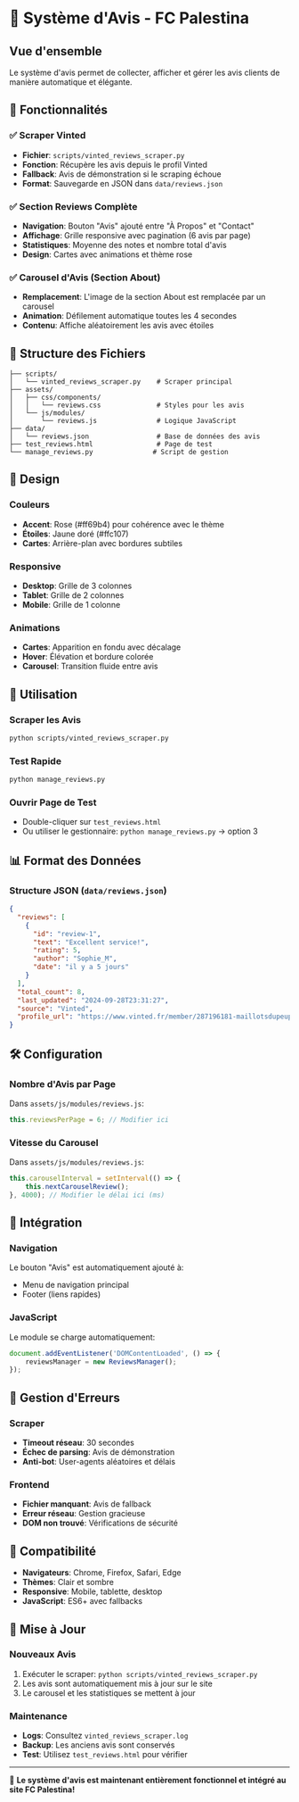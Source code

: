 # 🌟 Système d'Avis - FC Palestina

## Vue d'ensemble

Le système d'avis permet de collecter, afficher et gérer les avis clients de manière automatique et élégante.

## 🚀 Fonctionnalités

### ✅ Scraper Vinted
- **Fichier**: `scripts/vinted_reviews_scraper.py`
- **Fonction**: Récupère les avis depuis le profil Vinted
- **Fallback**: Avis de démonstration si le scraping échoue
- **Format**: Sauvegarde en JSON dans `data/reviews.json`

### ✅ Section Reviews Complète
- **Navigation**: Bouton "Avis" ajouté entre "À Propos" et "Contact"
- **Affichage**: Grille responsive avec pagination (6 avis par page)
- **Statistiques**: Moyenne des notes et nombre total d'avis
- **Design**: Cartes avec animations et thème rose

### ✅ Carousel d'Avis (Section About)
- **Remplacement**: L'image de la section About est remplacée par un carousel
- **Animation**: Défilement automatique toutes les 4 secondes
- **Contenu**: Affiche aléatoirement les avis avec étoiles

## 📁 Structure des Fichiers

```
├── scripts/
│   └── vinted_reviews_scraper.py    # Scraper principal
├── assets/
│   ├── css/components/
│   │   └── reviews.css              # Styles pour les avis
│   └── js/modules/
│       └── reviews.js               # Logique JavaScript
├── data/
│   └── reviews.json                 # Base de données des avis
├── test_reviews.html                # Page de test
└── manage_reviews.py               # Script de gestion
```

## 🎨 Design

### Couleurs
- **Accent**: Rose (#ff69b4) pour cohérence avec le thème
- **Étoiles**: Jaune doré (#ffc107)
- **Cartes**: Arrière-plan avec bordures subtiles

### Responsive
- **Desktop**: Grille de 3 colonnes
- **Tablet**: Grille de 2 colonnes  
- **Mobile**: Grille de 1 colonne

### Animations
- **Cartes**: Apparition en fondu avec décalage
- **Hover**: Élévation et bordure colorée
- **Carousel**: Transition fluide entre avis

## 🔧 Utilisation

### Scraper les Avis
```bash
python scripts/vinted_reviews_scraper.py
```

### Test Rapide
```bash
python manage_reviews.py
```

### Ouvrir Page de Test
- Double-cliquer sur `test_reviews.html`
- Ou utiliser le gestionnaire: `python manage_reviews.py` → option 3

## 📊 Format des Données

### Structure JSON (`data/reviews.json`)
```json
{
  "reviews": [
    {
      "id": "review-1",
      "text": "Excellent service!",
      "rating": 5,
      "author": "Sophie_M",
      "date": "il y a 5 jours"
    }
  ],
  "total_count": 8,
  "last_updated": "2024-09-28T23:31:27",
  "source": "Vinted",
  "profile_url": "https://www.vinted.fr/member/287196181-maillotsdupeuple?tab=feedback"
}
```

## 🛠️ Configuration

### Nombre d'Avis par Page
Dans `assets/js/modules/reviews.js`:
```javascript
this.reviewsPerPage = 6; // Modifier ici
```

### Vitesse du Carousel
Dans `assets/js/modules/reviews.js`:
```javascript
this.carouselInterval = setInterval(() => {
    this.nextCarouselReview();
}, 4000); // Modifier le délai ici (ms)
```

## 🎯 Intégration

### Navigation
Le bouton "Avis" est automatiquement ajouté à:
- Menu de navigation principal
- Footer (liens rapides)

### JavaScript
Le module se charge automatiquement:
```javascript
document.addEventListener('DOMContentLoaded', () => {
    reviewsManager = new ReviewsManager();
});
```

## 🚨 Gestion d'Erreurs

### Scraper
- **Timeout réseau**: 30 secondes
- **Échec de parsing**: Avis de démonstration
- **Anti-bot**: User-agents aléatoires et délais

### Frontend
- **Fichier manquant**: Avis de fallback
- **Erreur réseau**: Gestion gracieuse
- **DOM non trouvé**: Vérifications de sécurité

## 📱 Compatibilité

- **Navigateurs**: Chrome, Firefox, Safari, Edge
- **Thèmes**: Clair et sombre
- **Responsive**: Mobile, tablette, desktop
- **JavaScript**: ES6+ avec fallbacks

## 🔄 Mise à Jour

### Nouveaux Avis
1. Exécuter le scraper: `python scripts/vinted_reviews_scraper.py`
2. Les avis sont automatiquement mis à jour sur le site
3. Le carousel et les statistiques se mettent à jour

### Maintenance
- **Logs**: Consultez `vinted_reviews_scraper.log`
- **Backup**: Les anciens avis sont conservés
- **Test**: Utilisez `test_reviews.html` pour vérifier

---

🎉 **Le système d'avis est maintenant entièrement fonctionnel et intégré au site FC Palestina!**